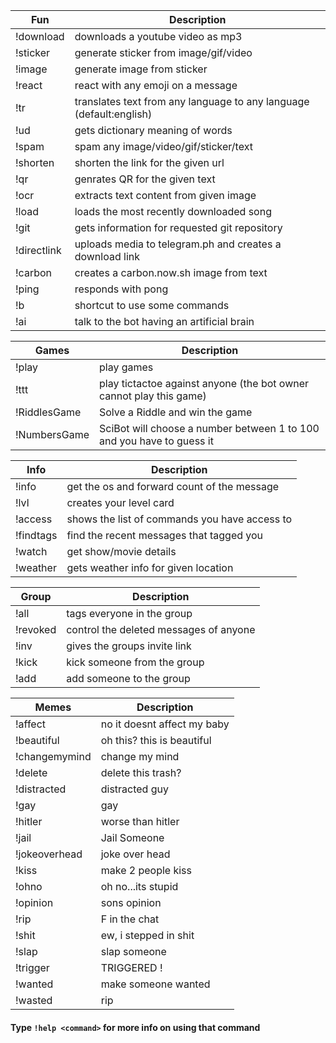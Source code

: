 Fun  | Description
------------- | -------------
  !download| downloads a youtube video as mp3
  !sticker | generate sticker from image/gif/video
  !image | generate image from sticker
  |!react | react with any emoji on a message 
  !tr | translates text from any language to any language (default:english)
  !ud|gets dictionary meaning of words
  !spam |spam any image/video/gif/sticker/text
  !shorten |shorten the link for the given url
  !qr | genrates QR for the given text
  !ocr | extracts text content from given image
  !load | loads the most recently downloaded song
  !git | gets information for requested git repository
  !directlink | uploads media to telegram.ph and creates a download link
  !carbon | creates a carbon.now.sh image from text
  !ping | responds with pong
  !b | shortcut to use some commands
  !ai | talk to the bot having an artificial brain
  

  Games | Description
  ------|-------
  !play | play games 
  !ttt | play tictactoe against anyone (the bot owner cannot play this game)
  !RiddlesGame | Solve a Riddle and win the game
  !NumbersGame | SciBot will choose a number between 1 to 100 and you have to guess it
  
  Info | Description
  -----------------|---------
  !info | get the os and forward count of the message
  !lvl | creates your level card
  !access | shows the list of commands you have access to
  !findtags | find the recent messages that tagged you
  !watch | get show/movie details
  !weather | gets weather info for given location

  
  
  
Group  | Description
------------- | -------------
  !all| tags everyone in the group
!revoked  | control the deleted messages of anyone
!inv | gives the groups invite link
!kick |kick someone from the group
!add|add someone to the group

Memes  | Description
------------- | -------------
  !affect | no it doesnt affect my baby
!beautiful| oh this? this is beautiful
!changemymind | change my mind
!delete | delete this trash?
!distracted |distracted guy
!gay | gay
!hitler | worse than hitler
!jail | Jail Someone
!jokeoverhead| joke over head
!kiss|make 2 people kiss
!ohno | oh no...its stupid
!opinion | sons opinion 
!rip | F in the chat
!shit | ew, i stepped in shit
!slap | slap someone
!trigger |TRIGGERED !
!wanted|make someone wanted
!wasted|rip

#### Type `!help <command>` for more info on using that command
